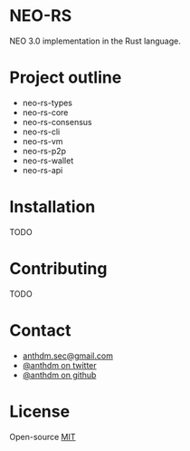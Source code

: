 # NEO-RS

NEO 3.0 implementation in the Rust language.

# Project outline

- neo-rs-types
- neo-rs-core
- neo-rs-consensus
- neo-rs-cli
- neo-rs-vm
- neo-rs-p2p
- neo-rs-wallet
- neo-rs-api

# Installation

TODO

# Contributing

TODO

# Contact

- anthdm.sec@gmail.com
- [@anthdm on twitter](https://twitter.com/anthdm)
- [@anthdm on github](https://github.com.com/anthdm)

# License

Open-source [MIT](https://github.com/anthdm/neo-rs/blob/master/LICENSE)

